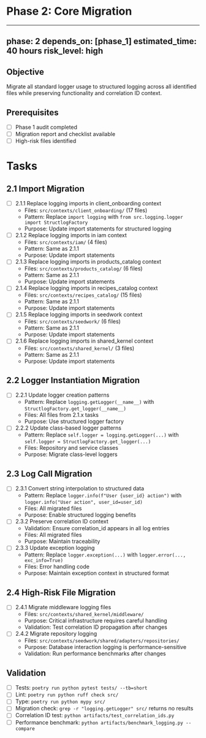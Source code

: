 # Phase 2: Core Migration

---
phase: 2
depends_on: [phase_1]
estimated_time: 40 hours
risk_level: high
---

## Objective
Migrate all standard logger usage to structured logging across all identified files while preserving functionality and correlation ID context.

## Prerequisites
- [ ] Phase 1 audit completed
- [ ] Migration report and checklist available
- [ ] High-risk files identified

# Tasks

## 2.1 Import Migration
- [ ] 2.1.1 Replace logging imports in client_onboarding context
  - Files: `src/contexts/client_onboarding/` (17 files)
  - Pattern: Replace `import logging` with `from src.logging.logger import StructlogFactory`
  - Purpose: Update import statements for structured logging
- [ ] 2.1.2 Replace logging imports in iam context
  - Files: `src/contexts/iam/` (4 files)
  - Pattern: Same as 2.1.1
  - Purpose: Update import statements
- [ ] 2.1.3 Replace logging imports in products_catalog context
  - Files: `src/contexts/products_catalog/` (6 files)
  - Pattern: Same as 2.1.1
  - Purpose: Update import statements
- [ ] 2.1.4 Replace logging imports in recipes_catalog context
  - Files: `src/contexts/recipes_catalog/` (15 files)
  - Pattern: Same as 2.1.1
  - Purpose: Update import statements
- [ ] 2.1.5 Replace logging imports in seedwork context
  - Files: `src/contexts/seedwork/` (6 files)
  - Pattern: Same as 2.1.1
  - Purpose: Update import statements
- [ ] 2.1.6 Replace logging imports in shared_kernel context
  - Files: `src/contexts/shared_kernel/` (3 files)
  - Pattern: Same as 2.1.1
  - Purpose: Update import statements

## 2.2 Logger Instantiation Migration
- [ ] 2.2.1 Update logger creation patterns
  - Pattern: Replace `logging.getLogger(__name__)` with `StructlogFactory.get_logger(__name__)`
  - Files: All files from 2.1.x tasks
  - Purpose: Use structured logger factory
- [ ] 2.2.2 Update class-based logger patterns
  - Pattern: Replace `self.logger = logging.getLogger(...)` with `self.logger = StructlogFactory.get_logger(...)`
  - Files: Repository and service classes
  - Purpose: Migrate class-level loggers

## 2.3 Log Call Migration
- [ ] 2.3.1 Convert string interpolation to structured data
  - Pattern: Replace `logger.info(f"User {user_id} action")` with `logger.info("User action", user_id=user_id)`
  - Files: All migrated files
  - Purpose: Enable structured logging benefits
- [ ] 2.3.2 Preserve correlation ID context
  - Validation: Ensure correlation_id appears in all log entries
  - Files: All migrated files
  - Purpose: Maintain traceability
- [ ] 2.3.3 Update exception logging
  - Pattern: Replace `logger.exception(...)` with `logger.error(..., exc_info=True)`
  - Files: Error handling code
  - Purpose: Maintain exception context in structured format

## 2.4 High-Risk File Migration
- [ ] 2.4.1 Migrate middleware logging files
  - Files: `src/contexts/shared_kernel/middleware/`
  - Purpose: Critical infrastructure requires careful handling
  - Validation: Test correlation ID propagation after changes
- [ ] 2.4.2 Migrate repository logging
  - Files: `src/contexts/seedwork/shared/adapters/repositories/`
  - Purpose: Database interaction logging is performance-sensitive
  - Validation: Run performance benchmarks after changes

## Validation
- [ ] Tests: `poetry run python pytest tests/ --tb=short`
- [ ] Lint: `poetry run python ruff check src/`
- [ ] Type: `poetry run python mypy src/`
- [ ] Migration check: `grep -r "logging.getLogger" src/` returns no results
- [ ] Correlation ID test: `python artifacts/test_correlation_ids.py`
- [ ] Performance benchmark: `python artifacts/benchmark_logging.py --compare`
